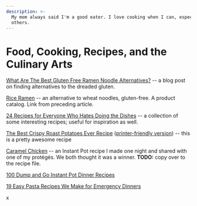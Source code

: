 ```yaml
---
description: >-
  My mom always said I'm a good eater. I love cooking when I can, especially for
  others.
---
```


# Food, Cooking, Recipes, and the Culinary Arts

[What Are The Best Gluten Free Ramen Noodle Alternatives?](https://www.pressery.com/blog/gluten-free-ramen-noodle-alternatives) -- a blog post on finding alternatives to the dreaded gluten. 

[Rice Ramen](https://shop.lotusfoods.com/Rice-Ramen/c/LotusFoods@Ramen) -- an alternative to wheat noodles, gluten-free. A product catalog. Link from preceding article.

[24 Recipes for Everyone Who Hates Doing the Dishes](https://cooking.nytimes.com/68861692-nyt-cooking/18364359-24-recipes-for-everyone-who-hates-doing-the-dishes%20%20%20%20%20%20) -- a collection of some interesting recipes; useful for inspiration as well.

[The Best Crispy Roast Potatoes Ever Recipe](https://www.seriouseats.com/recipes/2016/12/the-best-roast-potatoes-ever-recipe.html) \([printer-friendly version](https://www.seriouseats.com/recipes/2016/12/print/the-best-roast-potatoes-ever-recipe.html)\) -- this is a pretty awesome recipe

[Caramel Chicken](https://soupbelly.com/2018/04/23/caramel-chicken/) -- an Instant Pot recipe I made one night and shared with one of my protégés. We both thought it was a winner. **TODO:** copy over to the recipe file.

[100 Dump and Go Instant Pot Dinner Recipes](https://www.prudentpennypincher.com/dump-and-go-instant-pot-recipes/)

[19 Easy Pasta Recipes We Make for Emergency Dinners](https://www.bonappetit.com/story/easy-pasta-recipes-emergency-dinners)

x











